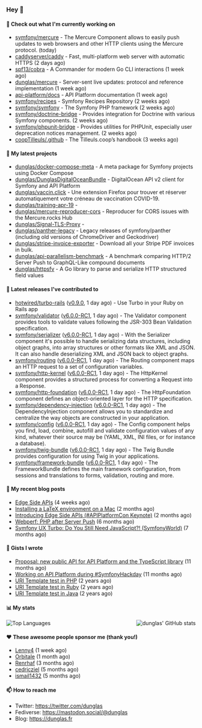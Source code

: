 ### Hey 👋

#### 👷 Check out what I'm currently working on

- [symfony/mercure](https://github.com/symfony/mercure) - The Mercure Component allows to easily push updates to web browsers and other HTTP clients using the Mercure protocol. (today)
- [caddyserver/caddy](https://github.com/caddyserver/caddy) - Fast, multi-platform web server with automatic HTTPS (2 days ago)
- [spf13/cobra](https://github.com/spf13/cobra) - A Commander for modern Go CLI interactions (1 week ago)
- [dunglas/mercure](https://github.com/dunglas/mercure) - Server-sent live updates: protocol and reference implementation (1 week ago)
- [api-platform/docs](https://github.com/api-platform/docs) - API Platform documentation (1 week ago)
- [symfony/recipes](https://github.com/symfony/recipes) - Symfony Recipes Repository (2 weeks ago)
- [symfony/symfony](https://github.com/symfony/symfony) - The Symfony PHP framework (2 weeks ago)
- [symfony/doctrine-bridge](https://github.com/symfony/doctrine-bridge) - Provides integration for Doctrine with various Symfony components. (2 weeks ago)
- [symfony/phpunit-bridge](https://github.com/symfony/phpunit-bridge) - Provides utilities for PHPUnit, especially user deprecation notices management. (2 weeks ago)
- [coopTilleuls/.github](https://github.com/coopTilleuls/.github) - The Tilleuls.coop’s handbook (3 weeks ago)

#### 🌱 My latest projects

- [dunglas/docker-compose-meta](https://github.com/dunglas/docker-compose-meta) - A meta package for Symfony projects using Docker Compose
- [dunglas/DunglasDigitalOceanBundle](https://github.com/dunglas/DunglasDigitalOceanBundle) - DigitalOcean API v2 client for Symfony and API Platform
- [dunglas/vaccin.click](https://github.com/dunglas/vaccin.click) - Une extension Firefox pour trouver et réserver automatiquement votre créneau de vaccination COVID-19.
- [dunglas/training-apr-19](https://github.com/dunglas/training-apr-19) - 
- [dunglas/mercure-reproducer-cors](https://github.com/dunglas/mercure-reproducer-cors) - Reproducer for CORS issues with the Mercure.rocks Hub
- [dunglas/Signal-TLS-Proxy](https://github.com/dunglas/Signal-TLS-Proxy) - 
- [dunglas/panther-legacy](https://github.com/dunglas/panther-legacy) - Legacy releases of symfony/panther (including old versions of ChromeDriver and Geckodriver)
- [dunglas/stripe-invoice-exporter](https://github.com/dunglas/stripe-invoice-exporter) - Download all your Stripe PDF invoices in bulk.
- [dunglas/api-parallelism-benchmark](https://github.com/dunglas/api-parallelism-benchmark) - A benchmark comparing HTTP/2 Server Push to GraphQL-Like compound documents
- [dunglas/httpsfv](https://github.com/dunglas/httpsfv) - A Go library to parse and serialize HTTP structured field values

#### 🔭 Latest releases I've contributed to

- [hotwired/turbo-rails](https://github.com/hotwired/turbo-rails) ([v0.9.0](https://github.com/hotwired/turbo-rails/releases/tag/v0.9.0), 1 day ago) - Use Turbo in your Ruby on Rails app
- [symfony/validator](https://github.com/symfony/validator) ([v6.0.0-RC1](https://github.com/symfony/validator/releases/tag/v6.0.0-RC1), 1 day ago) - The Validator component provides tools to validate values following the JSR-303 Bean Validation specification.
- [symfony/serializer](https://github.com/symfony/serializer) ([v6.0.0-RC1](https://github.com/symfony/serializer/releases/tag/v6.0.0-RC1), 1 day ago) - With the Serializer component it&#39;s possible to handle serializing data structures, including object graphs, into array structures or other formats like XML and JSON. It can also handle deserializing XML and JSON back to object graphs.
- [symfony/routing](https://github.com/symfony/routing) ([v6.0.0-RC1](https://github.com/symfony/routing/releases/tag/v6.0.0-RC1), 1 day ago) - The Routing component maps an HTTP request to a set of configuration variables.
- [symfony/http-kernel](https://github.com/symfony/http-kernel) ([v6.0.0-RC1](https://github.com/symfony/http-kernel/releases/tag/v6.0.0-RC1), 1 day ago) - The HttpKernel component provides a structured process for converting a Request into a Response.
- [symfony/http-foundation](https://github.com/symfony/http-foundation) ([v6.0.0-RC1](https://github.com/symfony/http-foundation/releases/tag/v6.0.0-RC1), 1 day ago) - The HttpFoundation component defines an object-oriented layer for the HTTP specification.
- [symfony/dependency-injection](https://github.com/symfony/dependency-injection) ([v6.0.0-RC1](https://github.com/symfony/dependency-injection/releases/tag/v6.0.0-RC1), 1 day ago) - The DependencyInjection component allows you to standardize and centralize the way objects are constructed in your application.
- [symfony/config](https://github.com/symfony/config) ([v6.0.0-RC1](https://github.com/symfony/config/releases/tag/v6.0.0-RC1), 1 day ago) - The Config component helps you find, load, combine, autofill and validate configuration values of any kind, whatever their source may be (YAML, XML, INI files, or for instance a database).
- [symfony/twig-bundle](https://github.com/symfony/twig-bundle) ([v6.0.0-RC1](https://github.com/symfony/twig-bundle/releases/tag/v6.0.0-RC1), 1 day ago) - The Twig Bundle provides configuration for using Twig in your applications.
- [symfony/framework-bundle](https://github.com/symfony/framework-bundle) ([v6.0.0-RC1](https://github.com/symfony/framework-bundle/releases/tag/v6.0.0-RC1), 1 day ago) - The FrameworkBundle defines the main framework configuration, from sessions and translations to forms, validation, routing and more.

#### 📜 My recent blog posts

- [Edge Side APIs](https://dunglas.fr/2021/10/edge-side-apis/) (4 weeks ago)
- [Installing a LaTeX environment on a Mac](https://dunglas.fr/2021/09/installing-a-latex-environment-on-a-mac/) (2 months ago)
- [Introducing Edge Side APIs (#APIPlatformCon Keynote)](https://dunglas.fr/2021/09/introducing-edge-side-apis-apiplatformcon-keynote/) (2 months ago)
- [Webperf: PHP after Server Push](https://dunglas.fr/2021/05/webperf-php-after-server-push/) (6 months ago)
- [Symfony UX Turbo: Do You Still Need JavaScript?! (SymfonyWorld)](https://dunglas.fr/2021/04/symfony-ux-turbo-do-you-still-need-javascript/) (7 months ago)

#### 📓 Gists I wrote

- [Proposal: new public API for API Platform and the TypeScript library](https://gist.github.com/4da2026f34bf7f18e1db955ef8a9b417) (11 months ago)
- [Working on API Platform during #SymfonyHackday](https://gist.github.com/3949272d40e6390cdd2850a4f312a02a) (11 months ago)
- [URI Template test in PHP](https://gist.github.com/5b10b586427cf66e78a968f82f80691a) (2 years ago)
- [URI Template test in Ruby](https://gist.github.com/ec793690f66167cb849c02284ecf748d) (2 years ago)
- [URI Template test in Java](https://gist.github.com/788b70312231d24e46d7632c634784f5) (2 years ago)

#### 📊 My stats

<img align="right" alt="dunglas' GitHub stats" src="https://github-readme-stats.vercel.app/api?username=dunglas&count_private=1&show_icons=true">

![Top Languages](https://github-readme-stats.vercel.app/api/top-langs/?username=dunglas)

#### ❤️ These awesome people sponsor me (thank you!)

- [Lenny4](https://github.com/Lenny4) (1 week ago)
- [Orbitale](https://github.com/Orbitale) (1 month ago)
- [Renrhaf](https://github.com/Renrhaf) (3 months ago)
- [cedricziel](https://github.com/cedricziel) (5 months ago)
- [ismail1432](https://github.com/ismail1432) (5 months ago)

#### 📫 How to reach me

- Twitter: https://twitter.com/dunglas
- Fediverse: https://mastodon.social/@dunglas
- Blog: https://dunglas.fr
